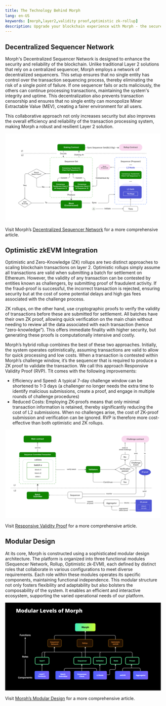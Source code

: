 ```yaml
---
title: The Technology Behind Morph
lang: en-US
keywords: [morph,layer2,validity proof,optimistic zk-rollup]
description: Upgrade your blockchain experience with Morph - the secure decentralized, cost0efficient, and high-performing optimistic zk-rollup solution. Try it now!
---
```


## Decentralized Sequencer Network

Morph's Decentralized Sequencer Network is designed to enhance the security and reliability of the blockchain. Unlike traditional Layer 2 solutions that rely on a centralized sequencer, Morph employs a network of decentralized sequencers. This setup ensures that no single entity has control over the transaction sequencing process, thereby eliminating the risk of a single point of failure. If one sequencer fails or acts maliciously, the others can continue processing transactions, maintaining the system's integrity and uptime. This decentralization also prevents transaction censorship and ensures that no single entity can monopolize Miner Extractable Value (MEV), creating a fairer environment for all users.

This collaborative approach not only increases security but also improves the overall efficiency and reliability of the transaction processing system, making Morph a robust and resilient Layer 2 solution.


![Sequqencer Network](../../assets/docs/about/overview/seq1.png)

Visit Morph’s [Decentralized Sequencer Network](../how-morph-works/decentralized-sequencers/1-morph-decentralized-sequencer-network.md) for a more comprehensive article. 


## Optimistic zkEVM Integration

Optimistic and Zero-Knowledge (ZK) rollups are two distinct approaches to scaling blockchain transactions on layer 2. Optimistic rollups simply assume all transactions are valid when submitting a batch for settlement on Ethereum. However, the validity of any transaction can be contested by entities known as challengers, by submitting proof of fraudulent activity. If the fraud-proof is successful, the incorrect transaction is rejected, ensuring security but at the cost of some potential delays and high gas fees associated with the challenge process.  


ZK rollups, on the other hand, use cryptographic proofs to verify the validity of transactions before these are submitted for settlement. All batches have their own ZK proof, allowing quick verification on the main chain without needing to review all the data associated with each transaction (hence “zero-knowledge”). This offers immediate finality with higher security, but generating these proofs is computationally intensive and costly.  


Morph’s hybrid rollup combines the best of these two approaches. Initially, the system operates optimistically, assuming transactions are valid to allow for quick processing and low costs. When a transaction is contested within Morph’s challenge window, it’s the sequencer that is required to produce a ZK proof to validate the transaction. We call this approach Responsive Validity Proof (RVP). TIt comes with the following improvements: 

- Efficiency and Speed: A typical 7-day challenge window can be shortened to 1-3 days (a challenger no longer needs the extra time to identify malicious submissions, create a proof, and engage in multiple rounds of challenge procedures)
- Reduced Costs: Employing ZK-proofs means that only minimal transaction information is retained, thereby significantly reducing the cost of L2 submissions. When no challenges arise, the cost of ZK-proof submission and verification can be ignored. RVP is therefore more cost-effective than both optimistic and ZK rollups.        


![Sequqencer Network](../../assets/docs/about/overview/opzk.png)

Visit [Responsive Validity Proof](https://github.com/morph-l2/morph-doc/blob/d5fee7f527bfc3b1344103647590b3e544d44fd5/build/docs/how-morph-works/responsive-validity-proof/why-rvp.htm/index.html#L5) for a more comprehensive article.

## Modular Design

At its core, Morph is constructed using a sophisticated modular design architecture. The platform is organized into three functional modules (Sequencer Network, Rollup, Optimistic zk-EVM), each defined by distinct roles that collaborate in various configurations to meet diverse requirements. Each role within these modules operates its specific components, maintaining functional independence. This modular structure not only fosters flexibility and adaptability but also bolsters the composability of the system. It enables an efficient and interactive ecosystem, supporting the varied operational needs of our platform.


![Sequqencer Network](../../assets/docs/about/overview/modu.png)



Visit [Morph’s Modular Design](../how-morph-works/2-morph-modular-design.md) for a more comprehensive article. 

